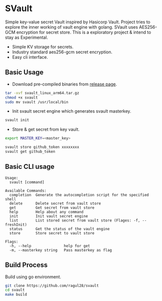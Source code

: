 # SVault

Simple key-value secret Vault inspired by Hasicorp Vault. Project tries to explore the inner working of vault engine with golang. SVault uses AES256-GCM encryption for secret store. This is a exploratory project & intend to stay as Experimental.

* Simple KV storage for secrets.
* Industry standard aes256-gcm secret encryption.
* Easy cli interface.

## Basic Usage

* Download pre-compiled binaries from [release page](https://github.com/ragul28/svault/releases).

```sh
tar -xvf svault_linux_arm64.tar.gz
chmod +x svault
sudo mv svault /usr/local/bin
```

* Init svault secret engine which generates svault masterkey.
```sh
svault init
```

* Store & get secret from key vault.
```sh
export MASTER_KEY=<master_key>

svault store github_token xxxxxxxx
svault get github_token
```

## Basic CLI usage
```
Usage:
  svault [command]

Available Commands:
  completion  Generate the autocompletion script for the specified shell
  delete      Delete secret from vault store
  get         Get secret from vault store
  help        Help about any command
  init        Init vault secret engine
  list        List stored secret from vault store (Flages: -f, --freshInit)
  status      Get the status of the vault engine
  store       Store secret to vault store

Flags:
  -h, --help               help for get
  -m, --masterkey string   Pass masterkey as flag
```

## Build Process

Build using go environment.
```sh
git clone https://github.com/ragul28/svault
cd svault
make build
```
